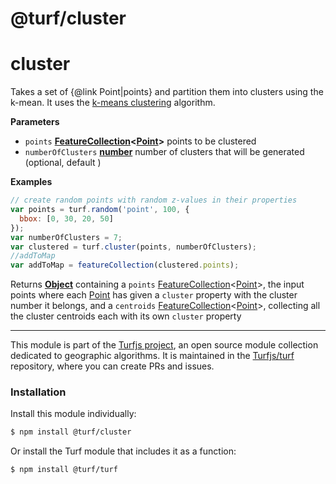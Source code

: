 # @turf/cluster

# cluster

Takes a set of {@link Point|points} and partition them into clusters using the k-mean.
It uses the [k-means clustering](https://en.wikipedia.org/wiki/K-means_clustering) algorithm.

**Parameters**
-   `points` **[FeatureCollection](http://geojson.org/geojson-spec.html#feature-collection-objects)&lt;[Point](http://geojson.org/geojson-spec.html#point)>** points to be clustered
-   `numberOfClusters` **[number](https://developer.mozilla.org/en-US/docs/Web/JavaScript/Reference/Global_Objects/Number)** number of clusters that will be generated (optional, default )

**Examples**

```javascript
// create random points with random z-values in their properties
var points = turf.random('point', 100, {
  bbox: [0, 30, 20, 50]
});
var numberOfClusters = 7;
var clustered = turf.cluster(points, numberOfClusters);
//addToMap
var addToMap = featureCollection(clustered.points);
```

Returns **[Object](https://developer.mozilla.org/en-US/docs/Web/JavaScript/Reference/Global_Objects/Object)** containing a `points` [FeatureCollection](http://geojson.org/geojson-spec.html#feature-collection-objects)&lt;[Point](http://geojson.org/geojson-spec.html#point)>, the input points where each [Point](http://geojson.org/geojson-spec.html#point) has given a `cluster` property with the cluster number it belongs, and a `centroids` [FeatureCollection](http://geojson.org/geojson-spec.html#feature-collection-objects)&lt;[Point](http://geojson.org/geojson-spec.html#point)>, collecting all the cluster centroids each with its own `cluster` property

<!-- This file is automatically generated. Please don't edit it directly:
if you find an error, edit the source file (likely index.js), and re-run
./scripts/generate-readmes in the turf project. -->

---

This module is part of the [Turfjs project](http://turfjs.org/), an open source
module collection dedicated to geographic algorithms. It is maintained in the
[Turfjs/turf](https://github.com/Turfjs/turf) repository, where you can create
PRs and issues.

### Installation

Install this module individually:

```sh
$ npm install @turf/cluster
```

Or install the Turf module that includes it as a function:

```sh
$ npm install @turf/turf
```
